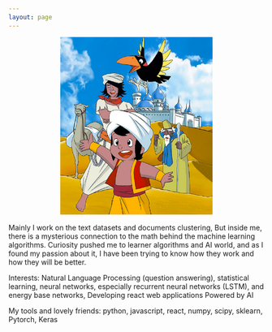 ```yaml
---
layout: page
---
```

<div style="text-align:center;">
  <a href="https://en.wikipedia.org/wiki/Sinbad_the_Sailor" target="_blank"> <img src="sources/images/sinbad.jpg" width="300" height="350" alt="Sindbad Bahri"> </a>
</div>

Mainly I work on the text datasets and documents clustering, But inside me, there is a mysterious connection to the math behind the machine learning algorithms. Curiosity pushed me to learner algorithms and AI world, and as I found my passion about it, I have been trying to know how they work and how they will be better.

Interests: Natural Language Processing (question answering), statistical learning, neural networks, especially recurrent neural networks (LSTM), and energy base networks, Developing react web applications Powered by AI

My tools and lovely friends: python, javascript, react, numpy, scipy, sklearn, Pytorch, Keras
